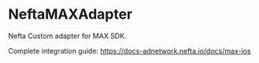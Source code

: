 # NeftaMAXAdapter

Nefta Custom adapter for MAX SDK.

Complete integration guide: https://docs-adnetwork.nefta.io/docs/max-ios
